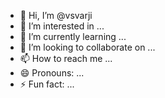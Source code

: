 - 👋 Hi, I’m @vsvarji
- 👀 I’m interested in ...
- 🌱 I’m currently learning ...
- 💞️ I’m looking to collaborate on ...
- 📫 How to reach me ...
- 😄 Pronouns: ...
- ⚡ Fun fact: ...

<!---
vsvarji/vsvarji is a ✨ special ✨ repository because its `README.md` (this file) appears on your GitHub profile.
You can click the Preview link to take a look at your changes.
--->
